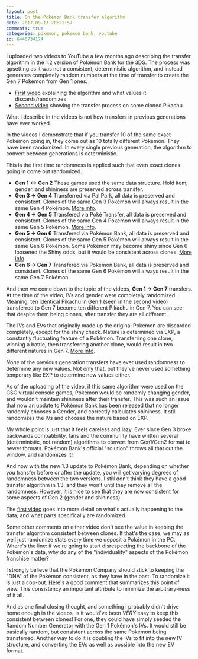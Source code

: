 ```yaml
---
layout: post
title: On the Pokémon Bank transfer algorithm
date: 2017-09-13 20:21:57
comments: true
categories: pokemon, pokemon bank, youtube
id: 6446734174
---
```


I uploaded two videos to YouTube a few months ago describing the transfer algorithm in the 1.2 version of Pokémon Bank for the 3DS. The process was upsetting as it was not a consistent, deterministic algorithm, and instead generates completely random numbers at the time of transfer to create the Gen 7 Pokémon from Gen 1 ones.

- [First video](https://www.youtube.com/watch?v=9ov9HrWOlH0) explaining the algorithm and what values it discards/randomizes
- [Second video](https://www.youtube.com/watch?v=NwBbA8_KYSQ) showing the transfer process on some cloned Pikachu.

What I describe in the videos is not how transfers in previous generations have ever worked.

In the videos I demonstrate that if you transfer 10 of the same exact Pokémon going in, they come out as 10 totally different Pokémon. They have been randomized. In every single previous generation, the algorithm to convert between generations is deterministic.

This is the first time randomness is applied such that even exact clones going in come out randomized.

- **Gen 1 <-> Gen 2** These games used the same data structure. Hold item, gender, and shininess are preserved across transfer.
- **Gen 3 -> Gen 4** Transferred via Pal Park, all data is preserved and consistent. Clones of the same Gen 3 Pokémon will always result in the same Gen 4 Pokémon. [More info]( https://bulbapedia.bulbagarden.net/wiki/Pal_Park#Modifications_to_transported_Pok.C3.A9mon).
- **Gen 4 -> Gen 5** Transfered via Poké Transfer, all data is preserved and consistent. Clones of the same Gen 4 Pokémon will always result in the same Gen 5 Pokémon. [More info]( https://bulbapedia.bulbagarden.net/wiki/Poké_Transfer#Modifications_to_transported_Pok.C3.A9mon).
- **Gen 5 -> Gen 6** Transfered via Pokémon Bank, all data is preserved and consistent. Clones of the same Gen 5 Pokémon will always result in the same Gen 6 Pokémon. Some Pokémon may become shiny since Gen 6 loosened the Shiny odds, but it would be consistent across clones. [More info]( https://bulbapedia.bulbagarden.net/wiki/Poké_Transporter#From_Generation_V).
- **Gen 6 -> Gen 7** Transfered via Pokémon Bank, all data is preserved and consistent. Clones of the same Gen 6 Pokémon will always result in the same Gen 7 Pokémon.

And then we come down to the topic of the videos, **Gen 1 -> Gen 7** transfers. At the time of the video, IVs and gender were completely randomized. Meaning, ten identical Pikachu in Gen 1 (seen in the [second video](https://www.youtube.com/watch?v=9ov9HrWOlH0)) transferred to Gen 7 become ten different Pikachu in Gen 7. You can see that despite them being clones, after transfer they are all different.

The IVs and EVs that originally made up the original Pokémon are discarded completely, except for the shiny check. Nature is determined via EXP, a constantly fluctuating feature of a Pokémon. Transferring one clone, winning a battle, then transferring another clone, would result in two different natures in Gen 7. [More info](https://bulbapedia.bulbagarden.net/wiki/Poké_Transporter#From_Generation_I).

*None* of the previous generation transfers have ever used randomness to determine any new values. Not only that, but they've never used something temporary like EXP to determine new values either.

As of the uploading of the video, if this same algorithm were used on the GSC virtual console games, Pokémon would be randomly changing gender, and wouldn't maintain shininess after their transfer. This was such an issue that now an update to Pokémon Bank has been released that no longer randomly chooses a Gender, and correctly calculates shininess. It still randomizes the IVs and chooses the nature based on EXP.

My whole point is just that it feels careless and lazy. Ever since Gen 3 broke backwards compatibility, fans and the community have written several (deterministic, not random) algorithms to convert from Gen1/Gen2 format to newer formats. Pokémon Bank's official "solution" throws all that out the window, and randomizes it!

And now with the new 1.3 update to Pokémon Bank, depending on whether you transfer before or after the update, you will get varying degrees of randomness between the two versions. I still don't think they have a good transfer algorithm in 1.3, and they won't until they remove all the randomness. However, it is nice to see that they are now consistent for some aspects of Gen 2 (gender and shininess).

The [first video](https://www.youtube.com/watch?v=9ov9HrWOlH0) goes into more detail on what's actually happening to the data, and what parts specifically are randomized.

Some other comments on either video don't see the value in keeping the transfer algorithm consistent between clones. If that's the case, we may as well just randomize stats every time we deposit a Pokémon in the PC. Where's the line: if we're going to start disrespecting the backbone of the Pokémon's data, why do any of the "individuality" aspects of the Pokémon franchise matter?

I strongly believe that the Pokémon Company should stick to keeping the "DNA" of the Pokémon consistent, as they have in the past. To randomize it is just a cop-out. [Here](https://www.youtube.com/watch?v=NwBbA8_KYSQ&lc=z13xzzcqds2merev223ddxkwrtfwc55b204.1487816879691123)'s a good comment that summarizes this point of view. This consistency an important attribute to minimize the arbitrary-ness of it all.

And as one final closing thought, and something I probably didn't drive home enough in the videos, is it would've been *VERY* easy to keep this consistent between clones! For one, they could have simply seeded the Random Number Generator with the Gen 1 Pokémon's IVs. It would still be basically random, but consistent across the same Pokémon being transferred. Another way to do it is doubling the IVs to fit into the new IV structure, and converting the EVs as well as possible into the new EV format.